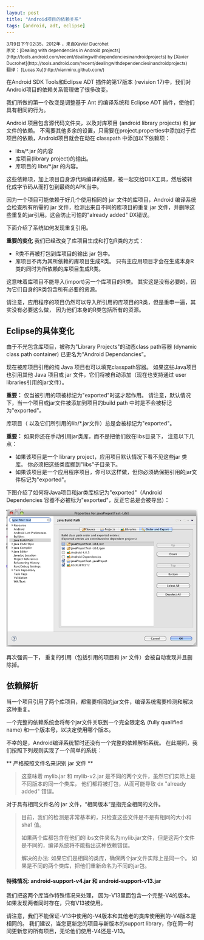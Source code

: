 ```yaml
---
layout: post
title: "Android项目的依赖关系"
tags: [android, adt, eclipse]
---
```

<small class="meta final">
3月9日下午02:35，2012年 ，来自Xavier Ducrohet <br/>
原文：[Dealing with dependencies in Android projects](http://tools.android.com/recent/dealingwithdependenciesinandroidprojects) by [Xavier Ducrohet](http://tools.android.com/recent/dealingwithdependenciesinandroidprojects) 
<br/>翻译： [Lucas Xu](http://xianminx.github.com/)  
</small>

在Android SDK Tools和Eclipse ADT 插件的第17版本 (revision 17)中，我们对Android项目的依赖关系管理做了很多改变。 

我们所做的第一个改变是调整基于 Ant 的编译系统和 Eclipse ADT 插件，使他们具有相同的行为。 

Android 项目包含源代码文件夹，以及对库项目 (android library projects) 和 jar 文件的依赖。 不需要其他多余的设置，只需要在project.properties中添加对于库项目的依赖，Android项目就会在动在 classpath 中添加以下依赖项： 

* libs/*.jar 的内容
* 库项目(library project)的输出。
* 库项目的 libs/*.jar 的内容。

这些依赖项，加上项目自身源代码编译的结果，被一起交给DEX工具，然后被转化成字节码从而打包到最终的APK当中。 

因为一个项目可能依赖于好几个使用相同的 jar 文件的库项目，Android 编译系统会检查所有所需的 jar 文件，检测出来自不同的库项目的重复 jar 文件，并删除这些重复的jar引用。这会防止可怕的"already added" DX错误。 

下面介绍了系统如何发现重复引用。 

**重要的变化** 我们已经改变了库项目生成和打包R类的方式： 

   * R类不再被打包到库项目的输出 jar 包中。
   * 库项目不再为其所依赖的库项目生成R类。 只有主应用项目才会在生成本身R类的同时为所依赖的库项目生成R类。

这意味着库项目不能导入(import)另一个库项目的R类。 其实这是没有必要的，因为它们自身的R类包含所有必要的资源。 

请注意，应用程序的项目仍然可以导入所引用的库项目的R类，但是重申一遍，其实没有必要这么做， 因为他们本身的R类包括所有的资源。 
## Eclipse的具体变化
由于不光包含库项目，被称为"Library Projects"的动态class path容器 (dynamic class path container) 已更名为“Android Dependancies”。 

现在被库项目引用的纯 Java 项目也可以填充classpath容器。 如果这些Java项目也引用其他 Java 项目或 jar 文件，它们将被自动添加（现在也支持通过 user libraries引用的jar文件）。 

**重要：** 仅当被引用的项被标记为"exported"时这才起作用。 请注意，默认情况下，当一个项目或jar文件被添加到项目的build path 中时是不会被标记为"exported"。 

库项目（ 以及它们所引用的lib/*.jar文件）总是会被标记为"exported"。

**重要：** 如果你还在手动引用jar类库，而不是把他们放在libs目录下， 注意以下几点：

   * 如果该项目是一个 library project，应用项目默认情况下看不见这些jar 类库。 你必须把这些类库挪到"libs"子目录下。
   * 如果该项目是一个应用程序项目，你可以这样做，但你必须确保把引用的jar文件标记为"exported"。

下图介绍了如何将Java项目和jar类库标记为"exported"（Android Dependencies 容器不必被标为"exported"，反正它总是会被导出）：


![Mark references as exported in Eclipse](/graphics/ae6d0505e0138e239f8e7715fddf57ac.png "Mark references as exported in Eclipse")


再次强调一下， 重复的引用（包括引用的项目和 jar 文件）会被自动发现并且删除掉。 

## 依赖解析

当一个项目引用了两个库项目，都需要相同的jar文件，编译系统需要检测和解决这种重复。 

一个完整的依赖系统会将每个jar文件关联到一个完全限定名 (fully qualified name) 和一个版本号，以决定使用哪个版本。 

不幸的是，Android编译系统暂时还没有一个完整的依赖解析系统。 在此期间，我们按照下列规则实现了一个简单的系统： 

** 严格按照文件名来识别 jar 文件 **

> 这意味着 mylib.jar 和 mylib-v2.jar 是不同的两个文件，虽然它们实际上是不同版本的同一个类库， 他们都将被打包，从而可能导致 dx "already added" 错误。

对于具有相同文件名的 jar 文件，“相同版本”是指完全相同的文件。 

> 目前，我们的检测是非常基本的，只检查这些文件是不是有相同的大小和sha1 值。
>
> 如果两个库都包含在他们的libs文件夹名为mylib.jar文件，但是这两个文件是不同的，编译系统将不能指出这种依赖错误。
>
> 解决的办法: 如果它们是相同的类库，确保两个jar文件实际上是同一个。 如果是不同的两个类库，把他们重新命名为不同的jar包。

#### 特殊情况: android-support-v4.jar 和 android-support-v13.jar 
我们把这两个库当作特殊情况来处理， 因为-V13里面包含一个完整-V4的版本。 如果发现两者同时存在，只有V13被使用。

请注意，我们不能保证-V13中使用的-V4版本和其他老的类库使用到的-V4版本是相同的。 我们建议，当您更新您的项目与新版本的support library，你在同一时间更新您的所有项目，无论他们使用-V4还是-V13。










